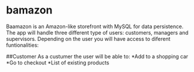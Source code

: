# bamazon
 Baamazon is an Amazon-like storefront with MySQL for data persistence. The app will handle three different type of users: customers, managers and supervisors. Depending on the user you will have access to diferent funtionalities:
 
 ##Customer
As a custumer the user will be able to:
*Add to a shopping car
*Go to checkout
*List of existing products
